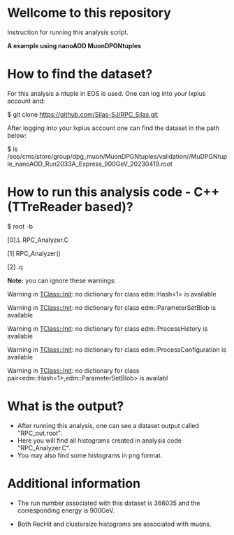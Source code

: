# Wellcome to this repository

Instruction for running this analysis script.

**A example using nanoAOD MuonDPGNtuples**



# How to find the dataset?
For this analysis a ntuple in EOS is used. One can log into your lxplus account and:

$ git clone https://github.com/Silas-SJ/RPC_Silas.git

After logging into your lxplus account one can find the dataset in the path below:

$ ls /eos/cms/store/group/dpg_muon/MuonDPGNtuples/validation//MuDPGNtuple_nanoAOD_Run2033A_Express_900GeV_20230419.root


# How to run this analysis code - C++ (TTreReader based)?
$ root -b

[0].L RPC_Analyzer.C

[1] RPC_Analyzer()

[2] .q

**Note:** you can ignore these warnings:

Warning in <TClass::Init>: no dictionary for class edm::Hash<1> is available

Warning in <TClass::Init>: no dictionary for class edm::ParameterSetBlob is available

Warning in <TClass::Init>: no dictionary for class edm::ProcessHistory is available

Warning in <TClass::Init>: no dictionary for class edm::ProcessConfiguration is available

Warning in <TClass::Init>: no dictionary for class pair<edm::Hash<1>,edm::ParameterSetBlob> is availabl

# What is the output?
- After running this analysis, one can see a dataset output called "RPC_out.root".
- Here you will find all histograms created in analysis code "RPC_Analyzer.C". 
- You may also find some histograms in png format. 


# Additional information

- The run number associated with this dataset is 366035 and the corresponding energy is 900GeV.

- Both RecHit and clustersize histograms are associated with muons.
